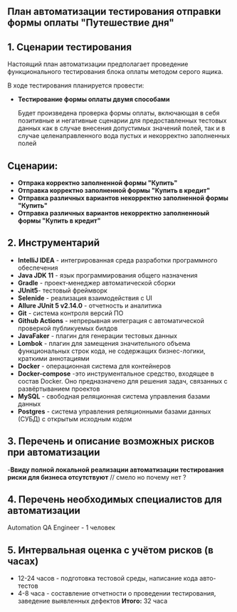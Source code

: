 ## План автоматизации тестирования отправки формы оплаты "Путешествие дня"

## 1. Сценарии тестирования

Настоящий план автоматизации предполагает проведение функционального тестирования блока оплаты 
методом серого ящика.

В ходе тестирования планируется провести:

- **Тестирование формы оплаты двумя способами**

  Будет произведена проверка формы оплаты, включающая в себя позитивные и негативные сценарии
  для предоставленных тестовых данных как в случае внесения допустимых значений полей, так и в случае 
  целенаправленного вода пустых и некорректно заполненных полей

## Сценарии:

- **Отпрака корректно заполненной формы "Купить"**
- **Отправка корректно заполненной формы "Купить в кредит"**
- **Отправка различных вариантов некорректно заполненной формы "Купить"**
- **Отправка различных вариантов некорректно заполненноый формы "Купить в кредит"**


## 2. Инструментарий

- **IntelliJ IDEA** - интегрированная среда разработки программного обеспечения
- **Java JDK 11** - язык программирования общего назначения
- **Gradle** - проект-менеджер автоматической сборки
- **JUnit5**- тестовый фреймворк
- **Selenide** - реализация взаимодействия с UI
- **Allure JUnit 5 v2.14.0** - отчетность и аналитика
- **Git** - система контроля версий ПО
- **Github Actions** - непрерывная интеграция с автоматической проверкой публикуемых билдов
- **JavaFaker** - плагин для генерации тестовых данных
- **Lombok** - плагин для замещения значительного объема функциональных строк кода, не содержащих бизнес-логики, краткими аннотациями
- **Docker** - операционная система для контейнеров
- **Docker-compose** -это инструментальное средство, входящее в состав Docker. Оно предназначено для решения задач, связанных с развёртыванием проектов
- **MySQL** -  свободная реляционная система управления базами данных
- **Postgres** - система управления реляционными базами данных (СУБД) с открытым исходным кодом

## 3. Перечень и описание возможных рисков при автоматизации

-**Ввиду полной локальной реализации автоматизации тестирования риски для бизнеса отсутствуют** // смело но почему нет ?

## 4. Перечень необходимых специалистов для автоматизации

Automation QA Engineer - 1 человек

## 5. Интервальная оценка с учётом рисков (в часах)

- 12-24 часов - подготовка тестовой среды, написание кода авто-тестов
- 4-8 часа - составление отчетности о проведении тестирования, заведение выявленных дефектов
**Итого:** 32 часа
